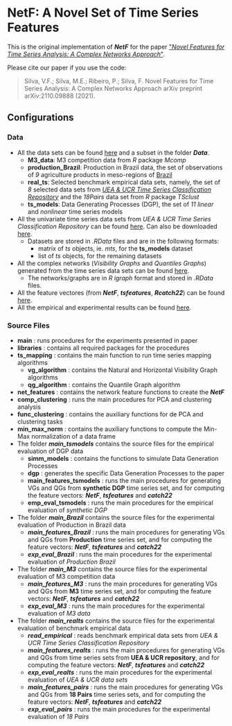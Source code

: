 # NetF: A Novel Set of Time Series Features

This is the original implementation of ***NetF*** for the paper ["*Novel Features for Time Series Analysis: A Complex Networks Approach*"](https://arxiv.org/pdf/2110.09888.pdf).
<!--- and published in DAMI Journal (D M 2022) -->

Please cite our paper if you use the code:

> Silva, V.F.; Silva, M.E.; Ribeiro, P.; Silva, F.
> Novel Features for Time Series Analysis: A Complex Networks Approach
> arXiv preprint arXiv:2110.09888 (2021).


## Configurations

### Data
- All the data sets can be found [here](https://www.dcc.fc.up.pt/~vanessa.silva/datasets/NetF/Data/) and a subset in the folder ***Data***.
	- **M3_data**: M3 competition data from *R* package *Mcomp*
	- **production_Brazil**: Production in Brazil data, the set of observations of *9* agriculture products in meso-regions of [Brazil](https://www.ibge.gov.br)
	- **real_ts**: Selected benchmark empirical data sets, namely, the set of *8* selected data sets from [*UEA \& UCR Time Series Classification Repository*](www.timeseriesclassification.com) and the *18Pairs* data set from *R* package *TSclust*  
	- **ts_models**: Data Generating Processes (DGP), the set of *11* *linear* and *nonlinear* time series models
- All the univariate time series data sets from *UEA \& UCR Time Series Classification Repository* can be found [here](https://www.dcc.fc.up.pt/~vanessa.silva/datasets/NetF/Data/realts/). Can also be downloaded [here](https://www.timeseriesclassification.com/dataset.php).
	- Datasets are stored in *.RData* files and are in the following formats:
		- matrix of *ts* objects, ie. *mts*, for the **ts_models** dataset
		- list of *ts* objects, for the remaining datasets
- All the complex networks (*Visibility Graphs* and *Quantiles Graphs*) generated from the time series data sets can be found [here](https://www.dcc.fc.up.pt/~vanessa.silva/datasets/NetF/Graphs/).
	- The networks/graphs are in *R* *igraph* format and stored in *.RData* files.
- All the feature vectores (from ***NetF***, ***tsfeatures***, ***Rcatch22***) can be found [here](https://www.dcc.fc.up.pt/~vanessa.silva/datasets/NetF/Metrics/).
- All the empirical and experimental results can be found [here](https://www.dcc.fc.up.pt/~vanessa.silva/datasets/NetF/Results/). 


### Source Files
- **main** : runs procedures for the experiments presented in paper
- **libraries** : contains all required packages for the procedures
- **ts_mapping** : contains the main function to run time series mapping algorithms
	- **vg_algorithm** : contains the Natural and Horizontal Visibility Graph algorithms
	- **qg_algorithm** : contains the Quantile Graph algorithm
- **net_features** : contains the network feature functions to create the ***NetF***
- **comp_clustering** : runs the main procedures for PCA and clustering analysis
- **func_clustering** : contains the auxiliary functions for de PCA and clustering tasks
- **min_max_norm** : contains the auxiliary functions to compute the Min-Max normalization of a data frame
- The folder ***main_tsmodels*** contains the source files for the empirical evaluation of DGP data
	- **simm_models** : contains the functions to simulate Data Generation Processes 
	- **dgp** : generates the specific Data Generation Processes to the paper
	- **main_features_tsmodels** : runs the main procedures for generating VGs and QGs from **synthetic DGP** time series set, and for computing the feature vectors: ***NetF***, ***tsfeatures*** and ***catch22***
	- **emp_eval_tsmodels** : runs the main procedures for the empirical evaluation of *synthetic DGP*
- The folder ***main_Brazil*** contains the source files for the experimental evaluation of Production in Brazil data
	- ***main_features_Brazil*** : runs the main procedures for generating VGs and QGs from **Production** time series set, and for computing the feature vectors: ***NetF***, ***tsfeatures*** and ***catch22***
	- ***exp_eval_Brazil*** : runs the main procedures for the experimental evaluation of *Production Brazil*
- The folder ***main_M3*** contains the source files for the experimental evaluation of M3 competition data
	- ***main_features_M3*** : runs the main procedures for generating VGs and QGs from **M3** time series set, and for computing the feature vectors: ***NetF***, ***tsfeatures*** and ***catch22***
	- ***exp_eval_M3*** : runs the main procedures for the experimental evaluation of *M3 data*
- The folder ***main_realts*** contains the source files for the experimental evaluation of benchmark empirical data
	- ***read_empirical*** : reads benchmark empirical data sets from *UEA & UCR Time Series Classification Repository*
	- ***main_features_realts*** : runs the main procedures for generating VGs and QGs from time series sets from **UEA & UCR repository**, and for computing the feature vectors: ***NetF***, ***tsfeatures*** and ***catch22***
	- ***exp_eval_realts*** : runs the main procedures for the experimental evaluation of *UEA & UCR data sets*
	- ***main_features_pairs*** :  runs the main procedures for generating VGs and QGs from **18 Pairs** time series sets, and for computing the feature vectors: ***NetF***, ***tsfeatures*** and ***catch22***
	- ***exp_eval_pairs*** : runs the main procedures for the experimental evaluation of *18 Pairs*